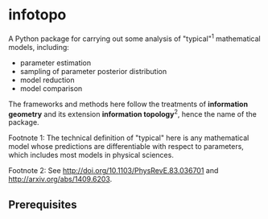 # infotopo

A Python package for carrying out some analysis of "typical"<sup>1</sup> mathematical models, including:
* parameter estimation 
* sampling of parameter posterior distribution
* model reduction
* model comparison

The frameworks and methods here follow the treatments of **information geometry** and its extension **information topology**<sup>2</sup>, hence the name of the package. 

Footnote 1: The technical definition of "typical" here is any mathematical model whose predictions are differentiable with respect to parameters, which includes most models in physical sciences. 

Footnote 2: See http://doi.org/10.1103/PhysRevE.83.036701 and http://arxiv.org/abs/1409.6203. 

## Prerequisites